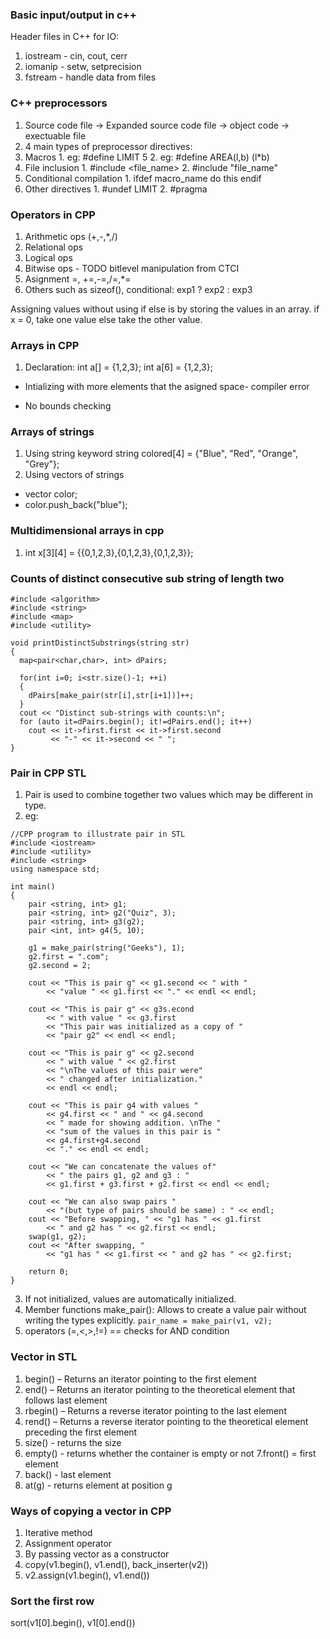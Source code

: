 ### Basic input/output in c++

Header files in C++ for IO:
1. iostream - cin, cout, cerr
2. iomanip - setw, setprecision
3. fstream - handle data from files

### C++ preprocessors
1. Source code file -> Expanded source code file -> object code ->
exectuable file
2. 4 main types of preprocessor directives:
  1. Macros
    1. eg: #define LIMIT 5
    2. eg: #define AREA(l,b) (l*b)
  2. File inclusion
    1. #include <file_name>
    2. #include "file_name"
  3. Conditional compilation
    1. ifdef macro_name do this endif
  4. Other directives
    1. #undef LIMIT
    2. #pragma

### Operators in CPP
1. Arithmetic ops (+,-,*,/)
2. Relational ops
3. Logical ops
4. Bitwise ops - TODO bitlevel manipulation from CTCI
5. Asignment =, +=,-=,/=,*=
6. Others such as sizeof(), conditional: exp1 ? exp2 : exp3

Assigning values without using if else is by storing the values in
an array. if x = 0, take one value else take the other value.

### Arrays in CPP
1. Declaration:
int a[] = {1,2,3};
int a[6] = {1,2,3};

- Intializing with more elements that the asigned space- compiler error

- No bounds checking

### Arrays of strings
1. Using string keyword
string colored[4] = {"Blue", "Red", "Orange", "Grey"};
2. Using vectors of strings
- vector<string> color;
- color.push_back("blue");

### Multidimensional arrays in cpp
1. int x[3][4] = {{0,1,2,3},{0,1,2,3},{0,1,2,3}};

### Counts of distinct consecutive sub string of length two
```
#include <algorithm>
#include <string>
#include <map>
#include <utility>

void printDistinctSubstrings(string str)
{
  map<pair<char,char>, int> dPairs;

  for(int i=0; i<str.size()-1; ++i)
  {
    dPairs[make_pair(str[i],str[i+1])]++;
  }
  cout << "Distinct sub-strings with counts:\n";
  for (auto it=dPairs.begin(); it!=dPairs.end(); it++)
    cout << it->first.first << it->first.second
         << "-" << it->second << " ";
}
```

### Pair in CPP STL
1. Pair is used to combine together two values which may be different in type.
2. eg:
```
//CPP program to illustrate pair in STL
#include <iostream>
#include <utility>
#include <string>
using namespace std;

int main()
{
    pair <string, int> g1;
    pair <string, int> g2("Quiz", 3);
    pair <string, int> g3(g2);
    pair <int, int> g4(5, 10);

    g1 = make_pair(string("Geeks"), 1);
    g2.first = ".com";
    g2.second = 2;

    cout << "This is pair g" << g1.second << " with "
        << "value " << g1.first << "." << endl << endl;

    cout << "This is pair g" << g3s.econd
        << " with value " << g3.first
        << "This pair was initialized as a copy of "
        << "pair g2" << endl << endl;

    cout << "This is pair g" << g2.second
        << " with value " << g2.first
        << "\nThe values of this pair were"
        << " changed after initialization."
        << endl << endl;

    cout << "This is pair g4 with values "
        << g4.first << " and " << g4.second
        << " made for showing addition. \nThe "
        << "sum of the values in this pair is "
        << g4.first+g4.second
        << "." << endl << endl;

    cout << "We can concatenate the values of"
        << " the pairs g1, g2 and g3 : "
        << g1.first + g3.first + g2.first << endl << endl;

    cout << "We can also swap pairs "
        << "(but type of pairs should be same) : " << endl;
    cout << "Before swapping, " << "g1 has " << g1.first
        << " and g2 has " << g2.first << endl;
    swap(g1, g2);
    cout << "After swapping, "
        << "g1 has " << g1.first << " and g2 has " << g2.first;

    return 0;
}
```
3. If not initialized, values are automatically initialized.
4. Member functions
make_pair(): Allows to create a value pair without writing the
types explicitly.
`pair_name = make_pair(v1, v2);`
5. operators (=,<,>,!=)
== checks for AND condition

### Vector in STL
1. begin() – Returns an iterator pointing to the first element
2. end() – Returns an iterator pointing to the theoretical element that follows last element
3. rbegin() – Returns a reverse iterator pointing to the last element
4. rend() – Returns a reverse iterator pointing to the theoretical element preceding the first element
5. size() - returns the size
6. empty() - returns whether the container is empty or not
7.front() = first element
8. back() - last element
9. at(g) - returns element at position g

### Ways of copying a vector in CPP
1. Iterative method
2. Assignment operator
3. By passing vector as a constructor
4. copy(v1.begin(), v1.end(), back_inserter(v2))
5. v2.assign(v1.begin(), v1.end())


### Sort the first row
sort(v1[0].begin(), v1[0].end())


